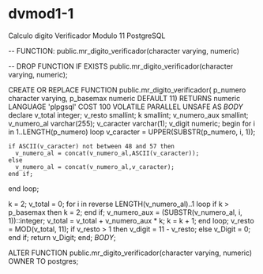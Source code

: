 # dvmod1-1
Calculo digito Verificador Modulo 11 PostgreSQL

-- FUNCTION: public.mr_digito_verificador(character varying, numeric)

-- DROP FUNCTION IF EXISTS public.mr_digito_verificador(character varying, numeric);

CREATE OR REPLACE FUNCTION public.mr_digito_verificador(
	p_numero character varying,
	p_basemax numeric DEFAULT 11)
    RETURNS numeric
    LANGUAGE 'plpgsql'
    COST 100
    VOLATILE PARALLEL UNSAFE
AS $BODY$
declare
  v_total integer;
  v_resto smallint;
  k smallint;
  v_numero_aux smallint;
  v_numero_al varchar(255);
  v_caracter varchar(1);
  v_digit numeric;
begin
  for i in 1..LENGTH(p_numero) loop
    v_caracter = UPPER(SUBSTR(p_numero, i, 1));
   
    if ASCII(v_caracter) not between 48 and 57 then
      v_numero_al = concat(v_numero_al,ASCII(v_caracter));
    else
      v_numero_al = concat(v_numero_al,v_caracter);
    end if;
   
  end loop;

  k = 2;
  v_total = 0;
  for i in reverse LENGTH(v_numero_al)..1 loop
    if k > p_basemax then
      k = 2;
    end if;
    v_numero_aux = (SUBSTR(v_numero_al, i, 1))::integer;
    v_total = v_total + v_numero_aux * k;
    k = k + 1;
  end loop;
  v_resto = MOD(v_total, 11);
  if v_resto > 1 then
    v_digit = 11 - v_resto;
  else
    v_Digit = 0;
  end if;
  return v_Digit;
end;
$BODY$;

ALTER FUNCTION public.mr_digito_verificador(character varying, numeric)
    OWNER TO postgres;

